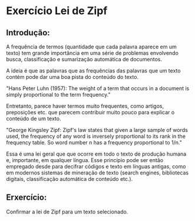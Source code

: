 # Exercício Lei de Zipf

## Introdução:

A frequência de termos (quantidade que cada palavra aparece em um texto) tem grande importância em uma série de problemas envolvendo busca, classificação e sumarização automática de documentos. 

A ideia é que as palavras que as frequências das palavras que um texto contém pode dar uma boa pista do conteúdo do texto.  

"Hans Peter Luhn (1957): The weight of a term that occurs in a document is simply proportional to the term frequency."

Entretanto, parece haver termos muito frequentes, como artigos, preposições etc. que parecem contribuir muito pouco para explicar o conteúdo de um texto. 

"George Kingsley Zipf: Zipf's law states that given a large sample of words used, the frequency of any word is inversely proportional to its rank in the frequency table. So word number n has a frequency proportional to 1/n."

Essa é uma lei geral que que ocorre em todo o texto de produção humana e, importante, em qualquer língua. Esse princípio pode ser então empregado desde para decifrar códigos e texto em línguas antigas, como em modernos sistemas de mineração de texto (search engines, bibliotecas digitais, classificação automática de conteúdo etc.).

## Erxercício:

Confirmar a lei de Zipf para um texto selecionado.  
